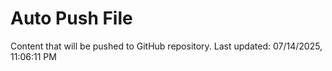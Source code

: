 # Auto Push File

Content that will be pushed to GitHub repository.
Last updated: 07/14/2025, 11:06:11 PM